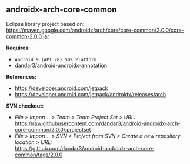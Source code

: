 ## androidx-arch-core-common

Eclipse library project based on:<br/>
https://maven.google.com/androidx/arch/core/core-common/2.0.0/core-common-2.0.0.jar

**Requires:**
- `Android 9 (API 28) SDK Platform`
- [dandar3/android-androidx-annotation](https://github.com/dandar3/android-androidx-annotation/tree/1.0.0)



**References:**
- https://developer.android.com/jetpack
- https://developer.android.com/jetpack/androidx/releases/arch

**SVN checkout:**
- _File > Import... > Team > Team Project Set > URL:_<br/>
  https://raw.githubusercontent.com/dandar3/android-androidx-arch-core-common/2.0.0/.projectset
- _File > Import... > SVN > Project from SVN > Create a new repository location > URL:_<br/>
  https://github.com/dandar3/android-androidx-arch-core-common/tags/2.0.0